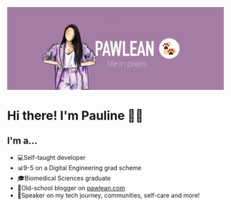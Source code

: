 <img src="https://raw.githubusercontent.com/pawlean/pawlean/master/pawlean-header.png" alt="Pawlean"  />

# Hi there! I'm Pauline 👋🏻

## I'm a...

- 💻Self-taught developer
- 📊9-5 on a Digital Engineering grad scheme
- 🎓Biomedical Sciences graduate
- 📝Old-school blogger on [pawlean.com](https://pawlean.com/)
- 🎤Speaker on my tech journey, communities, self-care and more!
